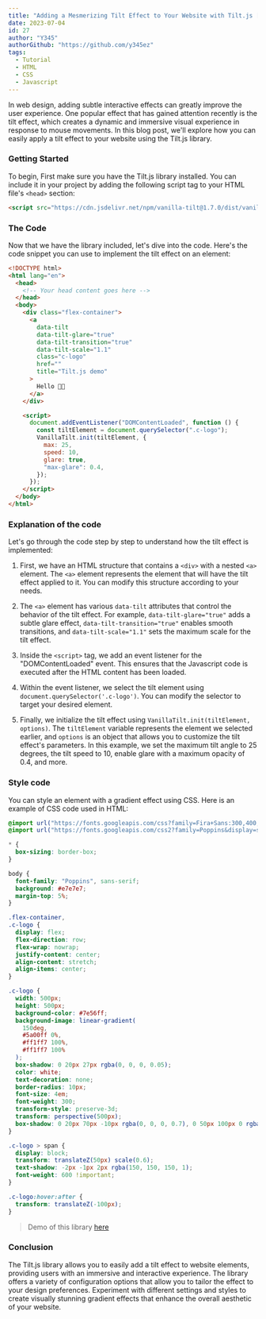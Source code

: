 ```yaml
---
title: "Adding a Mesmerizing Tilt Effect to Your Website with Tilt.js [Repost]"
date: 2023-07-04
id: 27
author: "Y345"
authorGithub: "https://github.com/y345ez"
tags:
  - Tutorial
  - HTML
  - CSS
  - Javascript
---
```


In web design, adding subtle interactive effects can greatly improve the user experience. One popular effect that has gained attention recently is the tilt effect, which creates a dynamic and immersive visual experience in response to mouse movements. In this blog post, we'll explore how you can easily apply a tilt effect to your website using the Tilt.js library.

### Getting Started

To begin, First make sure you have the Tilt.js library installed. You can include it in your project by adding the following script tag to your HTML file's `<head>` section:

```html
<script src="https://cdn.jsdelivr.net/npm/vanilla-tilt@1.7.0/dist/vanilla-tilt.min.js"></script>
```

### The Code

Now that we have the library included, let's dive into the code. Here's the code snippet you can use to implement the tilt effect on an element:

```html
<!DOCTYPE html>
<html lang="en">
  <head>
    <!-- Your head content goes here -->
  </head>
  <body>
    <div class="flex-container">
      <a
        data-tilt
        data-tilt-glare="true"
        data-tilt-transition="true"
        data-tilt-scale="1.1"
        class="c-logo"
        href=""
        title="Tilt.js demo"
      >
        Hello 👋🏻
      </a>
    </div>

    <script>
      document.addEventListener("DOMContentLoaded", function () {
        const tiltElement = document.querySelector(".c-logo");
        VanillaTilt.init(tiltElement, {
          max: 25,
          speed: 10,
          glare: true,
          "max-glare": 0.4,
        });
      });
    </script>
  </body>
</html>
```

### Explanation of the code

Let's go through the code step by step to understand how the tilt effect is implemented:

1. First, we have an HTML structure that contains a `<div>` with a nested `<a>` element. The `<a>` element represents the element that will have the tilt effect applied to it. You can modify this structure according to your needs.

2. The `<a>` element has various `data-tilt` attributes that control the behavior of the tilt effect. For example, `data-tilt-glare="true"` adds a subtle glare effect, `data-tilt-transition="true"` enables smooth transitions, and `data-tilt-scale="1.1"` sets the maximum scale for the tilt effect.

3. Inside the `<script>` tag, we add an event listener for the "DOMContentLoaded" event. This ensures that the Javascript code is executed after the HTML content has been loaded.

4. Within the event listener, we select the tilt element using `document.querySelector('.c-logo')`. You can modify the selector to target your desired element.

5. Finally, we initialize the tilt effect using `VanillaTilt.init(tiltElement, options)`. The `tiltElement` variable represents the element we selected earlier, and `options` is an object that allows you to customize the tilt effect's parameters. In this example, we set the maximum tilt angle to 25 degrees, the tilt speed to 10, enable glare with a maximum opacity of 0.4, and more.

### Style code

You can style an element with a gradient effect using CSS. Here is an example of CSS code used in HTML:

```css
@import url("https://fonts.googleapis.com/css?family=Fira+Sans:300,400,500,600,700");
@import url("https://fonts.googleapis.com/css2?family=Poppins&display=swap");

* {
  box-sizing: border-box;
}

body {
  font-family: "Poppins", sans-serif;
  background: #e7e7e7;
  margin-top: 5%;
}

.flex-container,
.c-logo {
  display: flex;
  flex-direction: row;
  flex-wrap: nowrap;
  justify-content: center;
  align-content: stretch;
  align-items: center;
}

.c-logo {
  width: 500px;
  height: 500px;
  background-color: #7e56ff;
  background-image: linear-gradient(
    150deg,
    #5a00ff 0%,
    #ff1ff7 100%,
    #ff1ff7 100%
  );
  box-shadow: 0 20px 27px rgba(0, 0, 0, 0.05);
  color: white;
  text-decoration: none;
  border-radius: 10px;
  font-size: 4em;
  font-weight: 300;
  transform-style: preserve-3d;
  transform: perspective(500px);
  box-shadow: 0 20px 70px -10px rgba(0, 0, 0, 0.7), 0 50px 100px 0 rgba(0, 0, 0, 0.2);
}

.c-logo > span {
  display: block;
  transform: translateZ(50px) scale(0.6);
  text-shadow: -2px -1px 2px rgba(150, 150, 150, 1);
  font-weight: 600 !important;
}

.c-logo:hover:after {
  transform: translateZ(-100px);
}
```

> Demo of this library [here](https://tiltjs-demo.vercel.app/)

### Conclusion

The Tilt.js library allows you to easily add a tilt effect to website elements, providing users with an immersive and interactive experience. The library offers a variety of configuration options that allow you to tailor the effect to your design preferences. Experiment with different settings and styles to create visually stunning gradient effects that enhance the overall aesthetic of your website.
